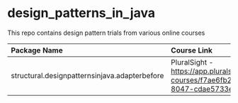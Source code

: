 # design_patterns_in_java
This repo contains design pattern trials from various online courses

| Package Name                       | Course Link                                                                          |
|:-----------------------------------|:-------------------------------------------------------------------------------------|
| structural.designpatternsinjava.adapterbefore | PluralSight - https://app.pluralsight.com/ilx/video-courses/f7ae6fb2-6922-4956-8047-cdae5733eb42 |

